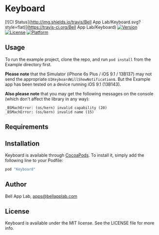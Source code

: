 # Keyboard

[![CI Status](http://img.shields.io/travis/Bell App Lab/Keyboard.svg?style=flat)](https://travis-ci.org/Bell App Lab/Keyboard)
[![Version](https://img.shields.io/cocoapods/v/Keyboard.svg?style=flat)](http://cocoapods.org/pods/Keyboard)
[![License](https://img.shields.io/cocoapods/l/Keyboard.svg?style=flat)](http://cocoapods.org/pods/Keyboard)
[![Platform](https://img.shields.io/cocoapods/p/Keyboard.svg?style=flat)](http://cocoapods.org/pods/Keyboard)

## Usage

To run the example project, clone the repo, and run `pod install` from the Example directory first.

**Please note** that the Simulator (iPhone 6s Plus / iOS 9.1 / 13B137) may not send the appropriate `UIKeyboardWillShowNotification`s. But the Example app has been tested on a device running iOS 9.1 (13B143). 

**Also please note** that you may get the following messages on the console (which don't affect the library in any way):

    _BSMachError: (os/kern) invalid capability (20)
    _BSMachError: (os/kern) invalid name (15)

## Requirements

## Installation

Keyboard is available through [CocoaPods](http://cocoapods.org). To install
it, simply add the following line to your Podfile:

```ruby
pod "Keyboard"
```

## Author

Bell App Lab, apps@bellapplab.com

## License

Keyboard is available under the MIT license. See the LICENSE file for more info.
